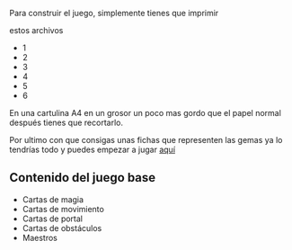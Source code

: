 Para construir el juego, simplemente tienes que imprimir

estos archivos

- 1
- 2
- 3
- 4
- 5
- 6

En una cartulina A4 en un grosor un poco mas gordo que el papel normal
después tienes que recortarlo.

Por ultimo con que consigas unas fichas que representen las gemas ya lo tendrías todo y puedes empezar a jugar [aquí](Partida.md)

## Contenido del juego base

- Cartas de magia
- Cartas de movimiento
- Cartas de portal
- Cartas de obstáculos
- Maestros
